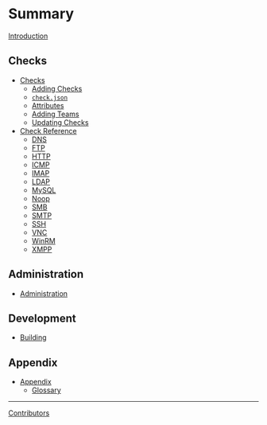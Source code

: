 Summary
=======

[Introduction]()

Checks
------

- [Checks](./checks.md)
  - [Adding Checks](./checks/adding_checks.md)
  - [`check.json`](./checks/check_json.md)
  - [Attributes](./checks/attributes.md)
  - [Adding Teams](./checks/adding_teams.md)
  - [Updating Checks](./checks/updating.md)
- [Check Reference](./reference.md)
  - [DNS](./reference/dns.md)
  - [FTP](./reference/ftp.md)
  - [HTTP](./reference/http.md)
  - [ICMP](./reference/icmp.md)
  - [IMAP](./reference/imap.md)
  - [LDAP](./reference/ldap.md)
  - [MySQL](./reference/mysql.md)
  - [Noop](./reference/noop.md)
  - [SMB](./reference/smb.md)
  - [SMTP](./reference/smtp.md)
  - [SSH](./reference/ssh.md)
  - [VNC](./reference/vnc.md)
  - [WinRM](./reference/winrm.md)
  - [XMPP](./reference/xmpp.md)

Administration
--------------

- [Administration]()

Development
-----------

- [Building]()

Appendix
--------

- [Appendix]()
  - [Glossary]()

---

[Contributors]()